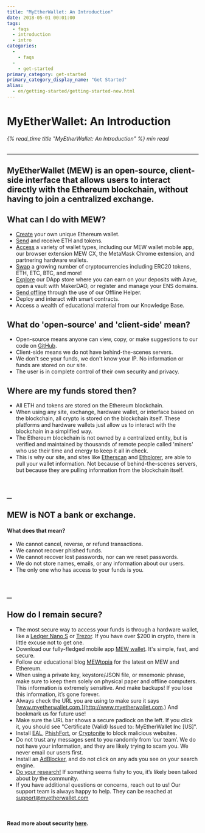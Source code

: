 ```yaml
---
title: "MyEtherWallet: An Introduction"
date: 2018-05-01 00:01:00
tags:
  - faqs
  - introduction
  - intro
categories:
  - 
    - faqs
  - 
    - get-started
primary_category: get-started
primary_category_display_name: "Get Started"
alias:
  - en/getting-started/getting-started-new.html
---
```


# **MyEtherWallet: An Introduction**

###### {% read_time title "MyEtherWallet: An Introduction" %} min read

* * *

## MyEtherWallet (MEW) is an open-source, client-side interface that allows users to interact directly with the Ethereum blockchain, without having to join a centralized exchange.

## **What can I do with MEW?**

-   [Create](/@@@@@@/getting-started/how-to-create-a-wallet/) your own unique Ethereum wallet.
-   [Send](/@@@@@@/transactions/how-to-send-a-transaction/) and receive ETH and tokens.
-   [Access](/@@@@@@/getting-started/how-to-access-your-wallet/) a variety of wallet types, including our MEW wallet mobile app, our browser extension MEW CX, the MetaMask Chrome extension, and partnering hardware wallets.
-   [Swap](/@@@@@@/swap/swapping-via-kyber-bity-changelly/) a growing number of cryptocurrencies including ERC20 tokens, ETH, ETC, BTC, and more!
-   [Explore](/@@@@@@/dapps/using_makerdao/) our DApp store where you can earn on your deposits with Aave, open a vault with MakerDAO, or register and manage your ENS domains.
-   [Send offline](/@@@@@@/offline/using-mew-offline/) through the use of our Offline Helper.
-   Deploy and interact with smart contracts.
-   Access a wealth of educational material from our Knowledge Base.

## **What do 'open-source' and 'client-side' mean?**

-   Open-source means anyone can view, copy, or make suggestions to our code on [GitHub](https://github.com/MyEtherWallet).
-   Client-side means we do not have behind-the-scenes servers.
-   We don't see your funds, we don't know your IP. No information or funds are stored on our site.
-   The user is in complete control of their own security and privacy.

## **Where are my funds stored then?**

-   All ETH and tokens are stored on the Ethereum blockchain.
-   When using any site, exchange, hardware wallet, or interface based on the blockchain, all crypto is stored on the blockchain itself. These platforms and hardware wallets just allow us to interact with the blockchain in a simplified way.
-   The Ethereum blockchain is not owned by a centralized entity, but is verified and maintained by thousands of remote people called 'miners' who use their time and energy to keep it all in check.
-   This is why our site, and sites like [Etherscan](https://etherscan.io/) and [Ethplorer](https://ethplorer.io), are able to pull your wallet information. Not because of behind-the-scenes servers, but because they are pulling information from the blockchain itself.

<br>

##### \_\_

## **MEW is NOT a bank or exchange.**

#### **What does that mean?**

-   We cannot cancel, reverse, or refund transactions.
-   We cannot recover phished funds.
-   We cannot recover lost passwords, nor can we reset passwords.
-   We do not store names, emails, or any information about our users.
-   The only one who has access to your funds is you.

<br>

##### \_\_

## **How do I remain secure?**

-   The most secure way to access your funds is through a hardware wallet, like a [Ledger Nano S](https://www.ledger.com/?r=fa4b) or [Trezor](https://trezor.io/?offer_id=12&aff_id=2029). If you have over $200 in crypto, there is little excuse not to get one.
-   Download our fully-fledged mobile app [MEW wallet](https://www.mewwallet.com/). It's simple, fast, and secure.
-   Follow our educational blog [MEWtopia](https://www.mewtopia.com/) for the latest on MEW and Ethereum.
-   When using a private key, keystore/JSON file, or mnemonic phrase, make sure to keep them solely on physical paper and offline computers. This information is extremely sensitive. And make backups! If you lose this information, it’s gone forever.
-   Always check the URL you are using to make sure it says [www.myetherwallet.com.](http://www.myetherwallet.com.) And bookmark us for future use!
-   Make sure the URL bar shows a secure padlock on the left. If you click it, you should see "Certificate (Valid) Issued to: MyEtherWallet Inc [US]".
-   Install [EAL](https://chrome.google.com/webstore/detail/etheraddresslookup/pdknmigbbbhmllnmgdfalmedcmcefdfn), [PhishFort](https://chrome.google.com/webstore/detail/phishfort-protect/bdiohckpogchppdldbckcdjlklanhkfc), or [Cryptonite](https://chrome.google.com/webstore/detail/cryptonite-by-metacert/keghdcpemohlojlglbiegihkljkgnige) to block malicious websites.
-   Do not trust any messages sent to you randomly from ‘our team’. We do not have your information, and they are likely trying to scam you. We never email our users first.
-   Install an [AdBlocker](https://chrome.google.com/webstore/detail/ublock-origin/cjpalhdlnbpafiamejdnhcphjbkeiagm?hl=en), and do not click on any ads you see on your search engine.
-   [Do your research!](http://google.com) If something seems fishy to you, it’s likely been talked about by the community.
-   If you have additional questions or concerns, reach out to us! Our support team is always happy to help. They can be reached at [support@myetherwallet.com](mailto:support@myetherwallet.com)

<br>

#### **Read more about security [here](/@@@@@@/security-and-privacy/pro-tips-how-to-avoid-phishing-scams/).**
